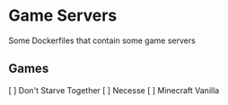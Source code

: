 # Game Servers
Some Dockerfiles that contain some game servers

## Games
[ ] Don't Starve Together
[ ] Necesse
[ ] Minecraft Vanilla
